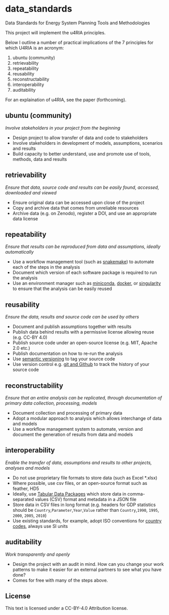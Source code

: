 # data_standards
Data Standards for Energy System Planning Tools and Methodologies

This project will implement the u4RIA principles. 

Below I outline a number of practical implications of the 7 principles for which U4RIA is an acronym:

1. ubuntu (community)
2. retrievability
3. repeatability
4. reusability
5. reconstructability
6. interoperability
7. auditability

For an explaination of u4RIA, see the paper (forthcoming).

## ubuntu (community)

*Involve stakeholders in your project from the beginning*

* Design project to allow transfer of data and code to stakeholders
* Involve stakeholders in development of models, assumptions, scenarios and results
* Build capacity to better understand, use and promote use of tools, methods, data and results

## retrievability

*Ensure that data, source code and results can be easily found, accessed, downloaded and viewed*

* Ensure original data can be accessed upon close of the project
* Copy and archive data that comes from unreliable resources
* Archive data (e.g. on Zenodo), register a DOI, and use an appropriate data license

## repeatability

*Ensure that results can be reproduced from data and assumptions, ideally automatically*

* Use a workflow management tool (such as [snakemake](https://snakemake.readthedocs.io/en/stable/)) 
  to automate each of the steps in the analysis
* Document which version of each software package is required to run the analysis
* Use an environment manager such as [miniconda](https://docs.conda.io/en/latest/miniconda.html), 
  [docker](https://www.docker.com/), or [singularity](https://sylabs.io/) to ensure that the analysis can
  be easily reused

## reusability

*Ensure the data, results and source code can be used by others*

* Document and publish assumptions together with results
* Publish data behind results with a permissive license allowing reuse (e.g. CC-BY 4.0)
* Publish source code under an open-source license (e.g. MIT, Apache 2.0 etc.)
* Publish documentation on how to re-run the analysis
* Use [semantic versioning](https://semver.org/) to tag your source code
* Use version control e.g. [git and Github](http://github.com) to track the history of your source code

## reconstructability

*Ensure that an entire analysis can be replicated, through documentation of primary data collection, processing, models*

* Document collection and processing of primary data
* Adopt a modular approach to analysis which allows interchange of data and models
* Use a workflow management system to automate, version and document the generation of results from data and models

## interoperability

*Enable the transfer of data, assumptions and results to other projects, analyses and models*

* Do not use proprietary file formats to store data (such as Excel *.xlsx)
* Where possible, use csv files, or an open-source format such as feather, HD5
* Ideally, use [Tabular Data Packages](https://specs.frictionlessdata.io/tabular-data-package/#language) 
  which store data in comma-separated values (CSV) format and metadata in a JSON file
* Store data in CSV files in long format (e.g. headers for GDP statistics should be `Country`,`Parameter`,`Year`,`Value`
  rather than `Country`,`1990`, `1995`, `2000`, `2005`, `2010`)
* Use existing standards, for example, adopt ISO conventions for [country codes](https://github.com/datasets/country-codes), 
  always use SI units

## auditability

*Work transparently and openly*

* Design the project with an audit in mind. How can you change your work patterns to make it easier for an external
  partners to see what you have done?
* Comes for free with many of the steps above.

## License

This text is licensed under a CC-BY-4.0 Attribution license.
